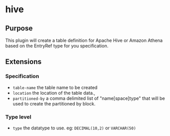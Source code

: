 hive
====

Purpose
-------

This plugin will create a table definition for Apache Hive or Amazon Athena based on
the EntryRef type for you specification.

Extensions
----------

### Specification

 * ``table-name`` the table name to be created
 * ``location`` the location of the table data.,
 * ``partitioned-by`` a comma delimited list of "name[space]type" that will be used to 
    create the partitioned by block.
    
### Type level
 * ``type`` the datatype to use. eg: ``DECIMAL(10,2)`` or ``VARCHAR(50)``